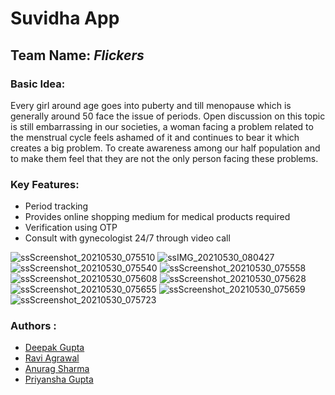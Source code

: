 # Suvidha App
## Team Name: ***Flickers***


### Basic Idea:
Every girl around age goes into puberty and till menopause which is generally around 50 face the issue of periods.
Open discussion on this topic is still embarrassing in our societies, a woman facing a problem related to the menstrual cycle feels ashamed of it and continues to bear it which creates a big problem. To create awareness among our half population and to make them feel that they are not the only person facing these problems.

### Key Features: 

- Period tracking
- Provides online shopping medium for medical products required 
- Verification using OTP
- Consult with gynecologist 24/7 through video call

![ssScreenshot_20210530_075510](https://user-images.githubusercontent.com/58394348/120091271-2f840a80-c127-11eb-8bb2-7d0046821eff.jpg)
![ssIMG_20210530_080427](https://user-images.githubusercontent.com/58394348/120091175-4b3ae100-c126-11eb-81a6-e218972c6cc2.jpg)
![ssScreenshot_20210530_075540](https://user-images.githubusercontent.com/58394348/120091274-3448be80-c127-11eb-8c8d-a9f596495785.jpg)
![ssScreenshot_20210530_075558](https://user-images.githubusercontent.com/58394348/120091279-3874dc00-c127-11eb-880b-15d89bdd7690.jpg)
![ssScreenshot_20210530_075608](https://user-images.githubusercontent.com/58394348/120091282-3ca0f980-c127-11eb-81da-e4adba7e8f53.jpg)
![ssScreenshot_20210530_075628](https://user-images.githubusercontent.com/58394348/120091284-40348080-c127-11eb-8f14-f6ea3d671f53.jpg)
![ssScreenshot_20210530_075655](https://user-images.githubusercontent.com/58394348/120091287-44609e00-c127-11eb-8acc-83646ccfebf6.jpg)
![ssScreenshot_20210530_075659](https://user-images.githubusercontent.com/58394348/120091290-50e4f680-c127-11eb-8f05-5cf64f059c36.jpg)
![ssScreenshot_20210530_075723](https://user-images.githubusercontent.com/58394348/120091296-5d694f00-c127-11eb-93fd-b6f890409183.jpg)


### Authors :
- [Deepak Gupta](https://github.com/deepakgupta124)
- [Ravi Agrawal](https://github.com/rox999)
- [Anurag Sharma](https://github.com/AnuragS13)
- [Priyansha Gupta](https://github.com/partofheartpri10)

